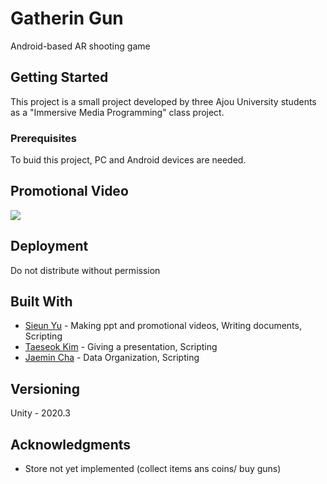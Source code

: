 # Gatherin Gun

Android-based AR shooting game

## Getting Started

This project is a small project developed by three Ajou University students as a "Immersive Media Programming" class project.

### Prerequisites

To buid this project, PC and Android devices are needed.

## Promotional Video
<img width="{100%}" src="https://user-images.githubusercontent.com/62582611/117240323-86216000-ae6b-11eb-9a6c-ba20287a2e05.gif"/>

## Deployment

Do not distribute without permission

## Built With

* [Sieun Yu](https://github.com/truthofmyrrh) - Making ppt and promotional videos, Writing documents, Scripting
* [Taeseok Kim](https://github.com/sukyuree) - Giving a presentation, Scripting
* [Jaemin Cha](https://github.com/Sonak0930) - Data Organization, Scripting


## Versioning

Unity - 2020.3

## Acknowledgments

* Store not yet implemented (collect items ans coins/ buy guns)
